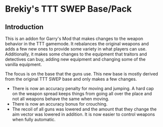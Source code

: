 Brekiy's TTT SWEP Base/Pack
==============

Introduction
--------------

This is an addon for Garry's Mod that makes changes to the weapon behavior in the TTT gamemode. It rebalances the original weapons and adds a few new ones to provide some variety in what players can use. Additionally, it makes some changes to the equipment that traitors and detectives can buy, adding new equipment and changing some of the vanilla equipment.

The focus is on the base that the guns use. This new base is mostly derived from the original TTT SWEP base and only makes a few changes.

- There is now an accuracy penalty for moving and jumping. A hard cap on the weapon spread keeps things from going all over the place and not all weapons behave the same when moving.
- There is now an accuracy bonus for crouching.
- The recoil of all guns was lowered and the amount that they change the aim vector was lowered in addition. It is now easier to control weapons when fully automatic.